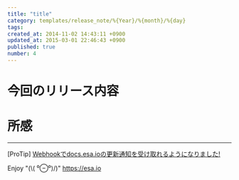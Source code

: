 ```yaml
---
title: "title"
category: templates/release_note/%{Year}/%{month}/%{day}
tags: 
created_at: 2014-11-02 14:43:11 +0900
updated_at: 2015-03-01 22:46:43 +0900
published: true
number: 4
---
```


# 今回のリリース内容

# 所感

---
[ProTip] [Webhookでdocs.esa.ioの更新通知を受け取れるようになりました!](/posts/73) 

Enjoy "(\\( ⁰⊖⁰)/)"
https://esa.io

